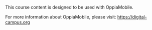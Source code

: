 This course content is designed to be used with OppiaMobile.

For more information about OppiaMobile, please visit: https://digital-campus.org